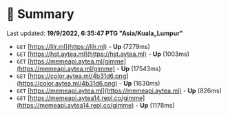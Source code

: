 # 📖 Summary
Last updated: **19/9/2022, 6:35:47 PTG "Asia/Kuala_Lumpur"**

- `GET` [https://lilr.ml](https://lilr.ml) - **Up** (7279ms)
- `GET` [https://hst.aytea.ml](https://hst.aytea.ml) - **Up** (1003ms)
- `GET` [https://memeapi.aytea.ml/gimme](https://memeapi.aytea.ml/gimme) - **Up** (17543ms)
- `GET` [https://color.aytea.ml/4b31d6.png](https://color.aytea.ml/4b31d6.png) - **Up** (1630ms)
- `GET` [https://memeapi.aytea.ml](https://memeapi.aytea.ml) - **Up** (826ms)
- `GET` [https://memeapi.aytea14.repl.co/gimme](https://memeapi.aytea14.repl.co/gimme) - **Up** (1178ms)
